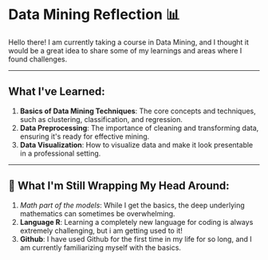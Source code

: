 # Data Mining Reflection 📊

Hello there! I am currently taking a course in Data Mining, and I thought it would be a great idea to share some of my learnings and areas where I found challenges.

---

## What I've Learned:

1. **Basics of Data Mining Techniques**: The core concepts and techniques, such as clustering, classification, and regression.
2. **Data Preprocessing**: The importance of cleaning and transforming data, ensuring it's ready for effective mining.
3. **Data Visualization**: How to visualize data and make it look presentable in a professional setting. 

---

## 🤔 What I'm Still Wrapping My Head Around:

1. *Math part of the models*: While I get the basics, the deep underlying mathematics can sometimes be overwhelming.
2. **Language R**: Learning a completely new language for coding is always extremely challenging, but i am getting used to it!
3. **Github**: I have used Github for the first time in my life for so long, and I am currently familiarizing myself with the basics.
